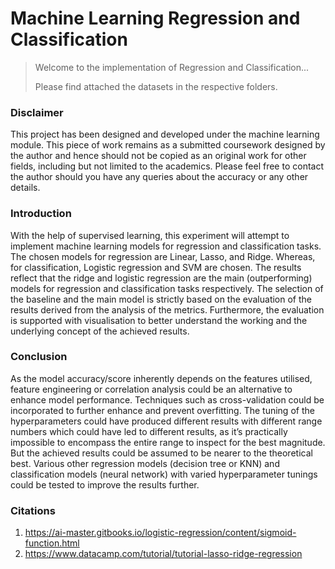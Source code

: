 # Machine Learning Regression and Classification

> Welcome to the implementation of Regression and Classification...
>
> Please find attached the datasets in the respective folders.

<h3>Disclaimer</h3>

This project has been designed and developed under the machine learning module.
This piece of work remains as a submitted coursework designed by the author and hence should not be copied as an original work for other fields, including but not limited to the academics.
Please feel free to contact the author should you have any queries about the accuracy or any other details.

<h3>Introduction</h3>

With the help of supervised learning, this experiment will attempt to implement machine learning models for regression and classification tasks. The chosen models for regression are Linear, Lasso, and Ridge. Whereas, for classification, Logistic regression and SVM are chosen. The results reflect that the ridge and logistic regression are the main (outperforming) models for regression and classification tasks respectively. The selection of the baseline and the main model is strictly based on the evaluation of the results derived from the analysis of the metrics. Furthermore, the evaluation is supported with visualisation to better understand the working and the underlying concept of the achieved results.



<h3>Conclusion</h3>

As the model accuracy/score inherently depends on the features utilised, feature engineering or correlation analysis could be an alternative to enhance model performance. Techniques such as cross-validation could be incorporated to further enhance and prevent overfitting. The tuning of the hyperparameters could have produced different results with different range numbers which could have led to different results, as it’s practically impossible to encompass the entire range to inspect for the best magnitude. But the achieved results could be assumed to be nearer to the theoretical best. Various other regression models (decision tree or KNN) and classification models (neural network) with varied hyperparameter tunings could be tested to improve the results further.

<h3>Citations</h3>

1. https://ai-master.gitbooks.io/logistic-regression/content/sigmoid-function.html
2. https://www.datacamp.com/tutorial/tutorial-lasso-ridge-regression
